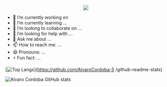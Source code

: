 <p align="center"><img src="https://i.imgur.com/A6bWGFl.gif"/></p>

- 🔭 I’m currently working on 
- 🌱 I’m currently learning ...
- 👯 I’m looking to collaborate on ...
- 🤔 I’m looking for help with ...
- 💬 Ask me about ...
- 📫 How to reach me: ...
- 😄 Pronouns: ...
- ⚡ Fun fact: ...

[![Top Langs](https://github-readme-stats.vercel.app/api/top-langs/?username=AlvaroCordoba-5
)](https://github.com/AlvaroCordoba-5
/github-readme-stats)


![Alvaro Cordoba GitHub stats](https://github-readme-stats.vercel.app/api?username=AlvaroCordoba-5
)


